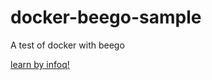 # docker-beego-sample
A test of docker with beego

[learn by infoq!](http://www.infoq.com/cn/articles/how-to-deploy-a-go-web-application-with-docker)


